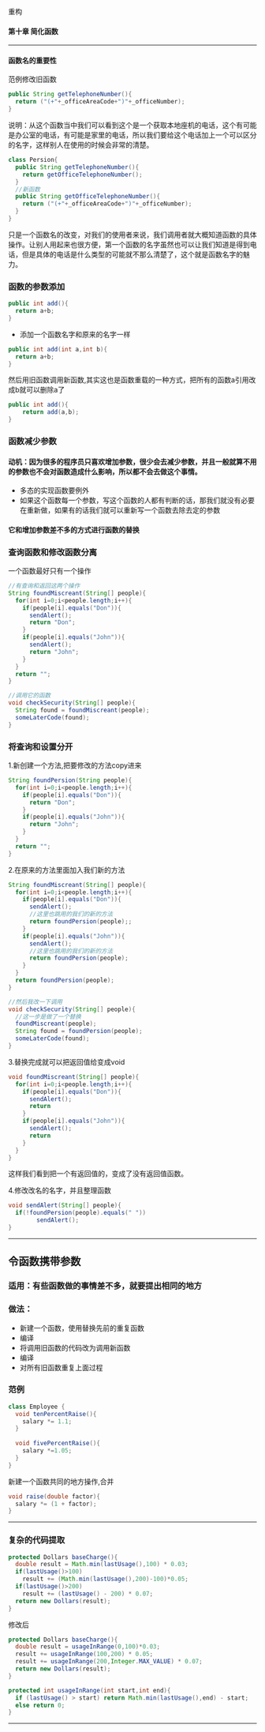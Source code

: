 重构

#### 第十章 简化函数

------

#### 函数名的重要性

范例修改旧函数

```java
public String getTelephoneNumber(){
  return ("(+"+_officeAreaCode+")"+_officeNumber);
}
```

说明：从这个函数当中我们可以看到这个是一个获取本地座机的电话，这个有可能是办公室的电话，有可能是家里的电话，所以我们要给这个电话加上一个可以区分的名字，这样别人在使用的时候会非常的清楚。

```java
class Persion{
  public String getTelephoneNumber(){
    return getOfficeTelephoneNumber();
  }
  //新函数
  public String getOfficeTelephoneNumber(){
    return ("(+"+_officeAreaCode+")"+_officeNumber);
  }
}
```

只是一个函数名的改变，对我们的使用者来说，我们调用者就大概知道函数的具体操作。让别人用起来也很方便，第一个函数的名字虽然也可以让我们知道是得到电话，但是具体的电话是什么类型的可能就不那么清楚了，这个就是函数名字的魅力。

### 函数的参数添加

```java
public int add(){
  return a+b;
}
```

- 添加一个函数名字和原来的名字一样

```java
public int add(int a,int b){
  return a+b;
}
```

然后用旧函数调用新函数,其实这也是函数重载的一种方式，把所有的函数a引用改成b就可以删除a了

```java
public int add(){
	return add(a,b);
}
```

### 函数减少参数

#### 动机：因为很多的程序员只喜欢增加参数，很少会去减少参数，并且一般就算不用的参数也不会对函数造成什么影响，所以都不会去做这个事情。

- 多态的实现函数要例外
- 如果这个函数每一个参数，写这个函数的人都有判断的话，那我们就没有必要在重新做，如果有的话我们就可以重新写一个函数去除去定的参数

#### 它和增加参数差不多的方式进行函数的替换

### 查询函数和修改函数分离

一个函数最好只有一个操作

```java
//有查询和返回这两个操作
String foundMiscreant(String[] people){
  for(int i=0;i<people.length;i++){
    if(people[i].equals("Don")){
      sendAlert();
      return "Don";
    }
    if(people[i].equals("John")){
      sendAlert();
      return "John";
    }
  }
  return "";
}

//调用它的函数
void checkSecurity(String[] people){
  String found = foundMiscreant(people);
  someLaterCode(found);
}
```

### 将查询和设置分开

1.新创建一个方法,把要修改的方法copy进来

```java
String foundPersion(String people){
  for(int i=0;i<people.length;i++){
    if(people[i].equals("Don")){
      return "Don";
    }
    if(people[i].equals("John")){
      return "John";
    }
  }
  return "";
}
```

2.在原来的方法里面加入我们新的方法

```java
String foundMiscreant(String[] people){
  for(int i=0;i<people.length;i++){
    if(people[i].equals("Don")){
      sendAlert();
      //这里也跳用的我们的新的方法
      return foundPersion(people);;
    }
    if(people[i].equals("John")){
      sendAlert();
      //这里也跳用的我们的新的方法
      return foundPersion(people);
    }
  }
  return foundPersion(people);
}

//然后我改一下调用
void checkSecurity(String[] people){
  //这一步是做了一个替换
  foundMiscreant(people);
  String found = foundPersion(people);
  someLaterCode(found);
}
```

3.替换完成就可以把返回值给变成void

```java
void foundMiscreant(String[] people){
  for(int i=0;i<people.length;i++){
    if(people[i].equals("Don")){
      sendAlert();
      return
    }
    if(people[i].equals("John")){
      sendAlert();
      return
    }
  }
}

```

这样我们看到把一个有返回值的，变成了没有返回值函数。

4.修改改名的名字，并且整理函数

```java
void sendAlert(String[] people){
  if(!foundPersion(people).equals(" "))
    	sendAlert();
}
```

------

## 令函数携带参数

### 适用：有些函数做的事情差不多，就要提出相同的地方

### 做法：

- 新建一个函数，使用替换先前的重复函数
- 编译
- 将调用旧函数的代码改为调用新函数
- 编译
- 对所有旧函数重复上面过程

### 范例

```java
class Employee {
  void tenPercentRaise(){
    salary *= 1.1;
  }
  
  void fivePercentRaise(){
    salary *=1.05;
  }
}
```

新建一个函数共同的地方操作,合并

```java
void raise(double factor){
  salary *= (1 + factor);
}
```

------

### 复杂的代码提取

```java
protected Dollars baseCharge(){
  double result = Math.min(lastUsage(),100) * 0.03;
  if(lastUsage()>100)
    result += (Math.min(lastUsage(),200)-100)*0.05;
  if(lastUsage()>200)
    result += (lastUsage() - 200) * 0.07;
  return new Dollars(result);
}
```

修改后

```java
protected Dollars baseCharge(){
  double result = usageInRange(0,100)*0.03;
  result += usageInRange(100,200) * 0.05;
  result += usageInRange(200,Integer.MAX_VALUE) * 0.07;
  return new Dollars(result);
}

protected int usageInRange(int start,int end){
  if (lastUsage() > start) return Math.min(lastUsage(),end) - start;
  else return 0;
}
```

------

